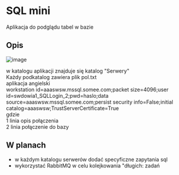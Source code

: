 # SQL mini
Aplikacja do podglądu tabel w bazie

## Opis
![image](https://github.com/user-attachments/assets/40517b5d-54d0-4437-8070-3d0b31db3b93)

w katalogu aplikacji znajduje się katalog "Serwery"<br />
Każdy podkatalog zawiera plik pol.txt<br />
aplikacja angielski<br />
workstation id=aaaswsw.mssql.somee.com;packet size=4096;user id=swdowia1_SQLLogin_2;pwd=haslo;data source=aaaswsw.mssql.somee.com;persist security info=False;initial catalog=aaaswsw;TrustServerCertificate=True<br />
 gdzie <br />
 1 linia opis połączenia<br />
 2 linia połączenie do bazy<br />

 ## W planach
 - w każdym katalogu serwerów dodać specyficzne zapytania sql
 - wykorzystać RabbitMQ w celu kolejkowania "długich: zadań


